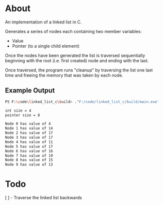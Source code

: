 # About

An implementation of a linked list in C.

Generates a series of nodes each containing two member variables:
* Value
* Pointer (to a single child element)

Once the nodes have been generated the list is traversed sequentially beginning with the root (i.e. first created) node and ending with the last.

Once traversed, the program runs "cleanup" by traversing the list one last time and freeing the memory that was taken by each node.

## Example Output

```bash
PS F:\code\linked_list_c\build> ."F:/code/linked_list_c/build/main.exe"

int size = 4
pointer size = 8

Node 0 has value of 4
Node 1 has value of 14
Node 2 has value of 17
Node 3 has value of 17
Node 4 has value of 11
Node 5 has value of 17
Node 6 has value of 16
Node 7 has value of 19
Node 8 has value of 15
Node 9 has value of 13
```

# Todo

[ ] - Traverse the linked list backwards